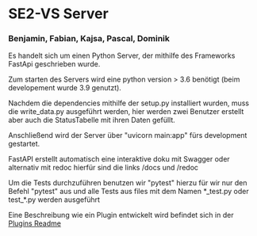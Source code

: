 # SE2-VS Server

### Benjamin, Fabian, Kajsa, Pascal, Dominik

Es handelt sich um einen Python Server, der mithilfe des Frameworks FastApi
geschrieben wurde.

Zum starten des Servers wird eine python version > 3.6 benötigt (beim developement wurde 3.9 genutzt).

Nachdem die dependencies mithilfe der setup.py installiert wurden, muss die write_data.py ausgeführt werden,
hier werden zwei Benutzer erstellt aber auch die StatusTabelle mit ihren Daten gefüllt.

Anschließend wird der Server über "uvicorn main:app" fürs development gestartet.

FastAPI erstellt automatisch eine interaktive doku mit Swagger oder alternativ mit redoc
hierfür sind die links /docs und /redoc

Um die Tests durchzuführen benutzen wir "pytest" hierzu für wir nur den Befehl "pytest" aus 
und alle Tests aus files mit dem Namen \*\_test.py oder test_*.py werden ausgeführt

Eine Beschreibung wie ein Plugin entwickelt wird befindet sich in der [Plugins Readme](py-api/plugins/README.md)
